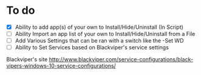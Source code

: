# To do
- [X] Ability to add app(s) of your own to Install/Hide/Uninstall (In Script)
- [ ] Ability Import an app list of your own to Install/Hide/Uninstall from a File
- [ ] Add Various Settings that can be ran with a switch like the -Set WD
- [ ] Ability to Set Services based on Blackviper's service settings

Blackviper's site
http://www.blackviper.com/service-configurations/black-vipers-windows-10-service-configurations/
